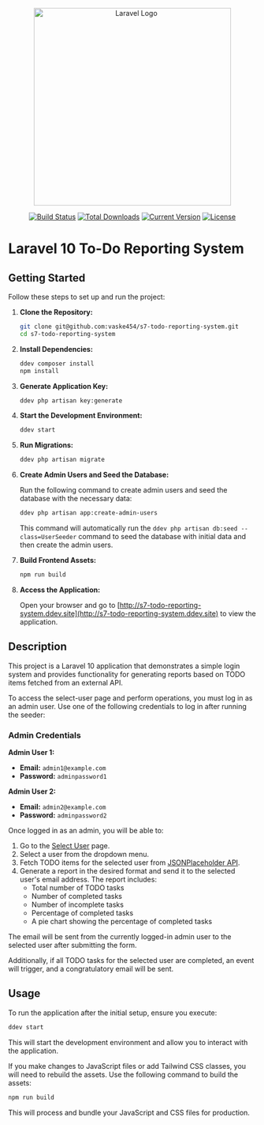 <p align="center"><a href="https://laravel.com" target="_blank"><img src="https://raw.githubusercontent.com/laravel/art/master/logo-lockup/5%20SVG/2%20CMYK/1%20Full%20Color/laravel-logolockup-cmyk-red.svg" width="400" alt="Laravel Logo"></a></p>

<p align="center">
<a href="https://github.com/laravel/framework/actions"><img src="https://github.com/laravel/framework/workflows/tests/badge.svg" alt="Build Status"></a>
<a href="https://packagist.org/packages/laravel/framework"><img src="https://img.shields.io/packagist/dt/laravel/framework" alt="Total Downloads"></a>
<a href="https://packagist.org/packages/laravel/framework"><img src="https://img.shields.io/packagist/v/laravel/framework" alt="Current Version"></a>
<a href="https://packagist.org/packages/laravel/framework"><img src="https://img.shields.io/packagist/l/laravel/framework" alt="License"></a>
</p>

# Laravel 10 To-Do Reporting System

## Getting Started

Follow these steps to set up and run the project:

1. **Clone the Repository:**

    ```bash
    git clone git@github.com:vaske454/s7-todo-reporting-system.git
    cd s7-todo-reporting-system
    ```

2. **Install Dependencies:**

    ```bash
    ddev composer install
    npm install
    ```

3. **Generate Application Key:**

    ```bash
    ddev php artisan key:generate
    ```

4. **Start the Development Environment:**

    ```bash
    ddev start
    ```

5. **Run Migrations:**

    ```bash
    ddev php artisan migrate
    ```

6. **Create Admin Users and Seed the Database:**

   Run the following command to create admin users and seed the database with the necessary data:

    ```bash
    ddev php artisan app:create-admin-users
    ```

   This command will automatically run the `ddev php artisan db:seed --class=UserSeeder` command to seed the database with initial data and then create the admin users.


7. **Build Frontend Assets:**

    ```bash
    npm run build
    ```

8. **Access the Application:**

   Open your browser and go to [http://s7-todo-reporting-system.ddev.site](http://s7-todo-reporting-system.ddev.site) to view the application.

## Description

This project is a Laravel 10 application that demonstrates a simple login system and provides functionality for generating reports based on TODO items fetched from an external API.

To access the select-user page and perform operations, you must log in as an admin user. Use one of the following credentials to log in after running the seeder:

### Admin Credentials

**Admin User 1:**
- **Email:** `admin1@example.com`
- **Password:** `adminpassword1`

**Admin User 2:**
- **Email:** `admin2@example.com`
- **Password:** `adminpassword2`

Once logged in as an admin, you will be able to:

1. Go to the [Select User](http://s7-todo-reporting-system.ddev.site/select-user) page.
2. Select a user from the dropdown menu.
3. Fetch TODO items for the selected user from [JSONPlaceholder API](https://jsonplaceholder.typicode.com/todos).
4. Generate a report in the desired format and send it to the selected user's email address. The report includes:
    - Total number of TODO tasks
    - Number of completed tasks
    - Number of incomplete tasks
    - Percentage of completed tasks
    - A pie chart showing the percentage of completed tasks

The email will be sent from the currently logged-in admin user to the selected user after submitting the form.

Additionally, if all TODO tasks for the selected user are completed, an event will trigger, and a congratulatory email will be sent.

## Usage

To run the application after the initial setup, ensure you execute:

```bash
ddev start
```
This will start the development environment and allow you to interact with the application.

If you make changes to JavaScript files or add Tailwind CSS classes, you will need to rebuild the assets. Use the following command to build the assets:

```bash
npm run build
```

This will process and bundle your JavaScript and CSS files for production.
